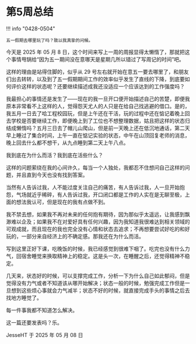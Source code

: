# 第5周总结

!!! info "0428-0504"

    五一假期去哪里玩了吗？致以我真挚的问候。
    
今天是 2025 年 05 月 8 日，这个时间来写上一周的周报显得太懒惰了，那就把这个事情甩锅给“因为五一期间没在意哪天是星期几所以错过了写周记的时间”吧。

这样的理由是站得住脚的，似乎从 29 号左右就开始在意五一要去哪里了，和朋友们出去转转，以及到了五一假期期间工作的效率似乎发生了直线的下降，到底要如何评价这样的状态呢？还要继续描述成我还没适应一个应该达到的工作强度吗？

我最担心的事情还是发生了——现在的我一旦开口便开始描述自己的苦楚，即便我原本非常看不上这样的人，觉得怨天尤人的人只是在给自己找逃避的借口。是的，我五月一日去了哈工程校园玩，但是上午还在干活，玩的过程中还在惦记着晚上回去学校是否要继续工作，即便晚上到了工位也不想整理数据，姑且把这样的状态归结成懒惰吗？五月三日去了帽儿山爬山，但是前一天晚上还在低沉地通话，第二天早上睡过了集合时间，上午一直在惦记实验的状态，中午在山顶回复老师的消息，晚上回去什么都不想干，从九点睡到第二天上午八点。

我到底在为什么而活？我到底在活些什么？

这样的问题萦绕在我的心间许久，每当一个人独处，我都忍不住想问自己这样的问题，并且直到今天也没有找到答案。

当然有人告诉过我，人不能过度关注自己的痛苦，有人告诉过我，人一旦开始抱怨，气场就近乎稀碎，有人告诉过我，开口闭口都是工作的人实在是无聊至极，上面的想法我认可，但是现在的我有点做不到。

我不禁去想，如果我不再对未来的任何抱有期待，因为那似乎太遥远，让我感到飘渺难以企及；如果我不在对爱好具有任何兴趣，因为我知道我很难达到相关领域的可观成就，而且现在的我也完全没有心情和状态去追求；不再想要尝试好吃的和好玩的，一部分来自经济上的不确定感。那我还在为什么而活。

写到这里正好下课，吃晚饭的时候，我已经感觉到很难下咽了。吃完也没有什么力气，回宿舍睡觉来换取精神上的稳定。这是头一次，在睡醒之后，还觉得精神不稳定。

几天来，状态好的时候，可以支撑完成工作，分析一下为什么自己如此郁闷，但是觉得没有力气或者不知道该从哪开始解决；状态一般的时候，勉强完成工作但是一旦想到这些烦心事就会力气减半；状态不好的时候，就直接完成手头的事情之后去找地方睡觉了。

每一件事我都不知道怎么解决。

这一篇还要发表吗？乐。

JesseHT 于 2025 年 05 月 08 日